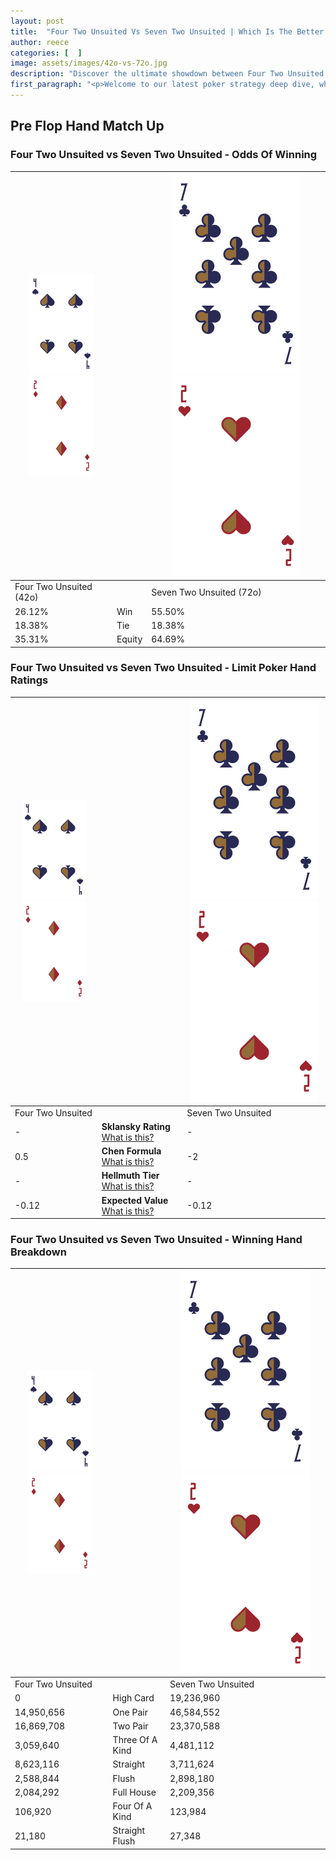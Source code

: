 ```yaml
---
layout: post
title:  "Four Two Unsuited Vs Seven Two Unsuited | Which Is The Better Hand In Poker? A Complete Guide"
author: reece
categories: [  ]
image: assets/images/42o-vs-72o.jpg
description: "Discover the ultimate showdown between Four Two Unsuited and Seven Two Unsuited in poker! Uncover the odds, strategies, and scenarios where one hand triumphs over the other. Get ready to up your poker game with this thrilling analysis."
first_paragraph: "<p>Welcome to our latest poker strategy deep dive, where we're pitting two distinct hands against each other in a high-stakes showdown: Four Two Unsuited vs Seven Two Unsuited.</p><p>In the dynamic world of poker, every decision counts, and knowing which hand holds the upper hand is key to your success at the table.</p><p>In this article, we'll dissect these two hands, explore the scenarios where one dominates the other, and equip you with the knowledge to make strategic choices that can tip the odds in your favor.</p><p>Get ready to unravel the intriguing dynamics of these poker hands and elevate your game to new heights.</p>"
---
```




[comment]: # (sp0)

## Pre Flop Hand Match Up

<div class="table hand-ratings" markdown="1"> 



### Four Two Unsuited vs Seven Two Unsuited - Odds Of Winning


    
| ![image info](assets/images/hand1/4.png) ![image info](assets/images/hand1/2o.png) |  | ![image info](assets/images/hand2/7.png) ![image info](assets/images/hand2/2o.png) |
| -------- | -------- | -------- |
| Four Two Unsuited (42o) |  | Seven Two Unsuited (72o) |
| 26.12% | Win | 55.50% |
| 18.38% | Tie | 18.38% |
| 35.31% | Equity | 64.69% |




[comment]: # (sp1)



### Four Two Unsuited vs Seven Two Unsuited - Limit Poker Hand Ratings


    
| ![image info](assets/images/hand1/4.png) ![image info](assets/images/hand1/2o.png) |  | ![image info](assets/images/hand2/7.png) ![image info](assets/images/hand2/2o.png) |
| -------- | -------- | -------- |
| Four Two Unsuited |  | Seven Two Unsuited |
| - | **Sklansky Rating** [What is this?](/sklansky-rating-explained) | - |
| 0.5 | **Chen Formula** [What is this?](/chen-formula-explained) | -2 |
| - | **Hellmuth Tier** [What is this?](/Hellmuth-tier-explained) | - |
| -0.12 | **Expected Value** [What is this?](/expected-value-explained) | -0.12 |




[comment]: # (sp2)



### Four Two Unsuited vs Seven Two Unsuited - Winning Hand Breakdown


    
| ![image info](assets/images/hand1/4.png) ![image info](assets/images/hand1/2o.png) |  | ![image info](assets/images/hand2/7.png) ![image info](assets/images/hand2/2o.png) |
| -------- | -------- | -------- |
| Four Two Unsuited |  | Seven Two Unsuited |
| 0 | High Card | 19,236,960 |
| 14,950,656 | One Pair | 46,584,552 |
| 16,869,708 | Two Pair | 23,370,588 |
| 3,059,640 | Three Of A Kind | 4,481,112 |
| 8,623,116 | Straight | 3,711,624 |
| 2,588,844 | Flush | 2,898,180 |
| 2,084,292 | Full House | 2,209,356 |
| 106,920 | Four Of A Kind | 123,984 |
| 21,180 | Straight Flush | 27,348 |




[comment]: # (sp3)



</div>

[comment]: # (sp4)



[comment]: # (sp5)

